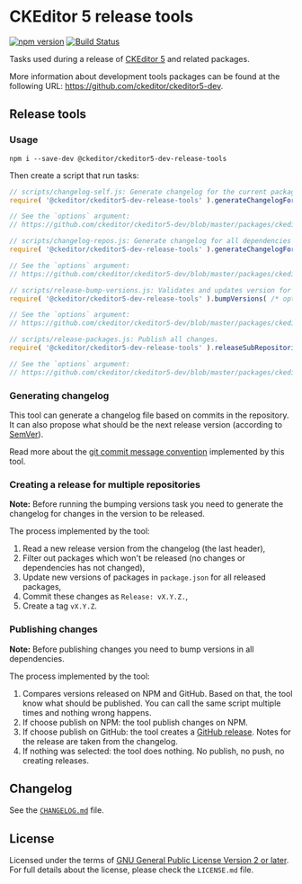 CKEditor 5 release tools
========================

[![npm version](https://badge.fury.io/js/%40ckeditor%2Fckeditor5-dev-release-tools.svg)](https://www.npmjs.com/package/@ckeditor/ckeditor5-dev-release-tools)
[![Build Status](https://travis-ci.com/ckeditor/ckeditor5-dev.svg?branch=master)](https://app.travis-ci.com/github/ckeditor/ckeditor5-dev)

Tasks used during a release of [CKEditor 5](https://ckeditor.com) and related packages.

More information about development tools packages can be found at the following URL: <https://github.com/ckeditor/ckeditor5-dev>.

## Release tools

### Usage

```
npm i --save-dev @ckeditor/ckeditor5-dev-release-tools
```

Then create a script that run tasks:

```js
// scripts/changelog-self.js: Generate changelog for the current package.
require( '@ckeditor/ckeditor5-dev-release-tools' ).generateChangelogForSinglePackage( /* options */ );

// See the `options` argument:
// https://github.com/ckeditor/ckeditor5-dev/blob/master/packages/ckeditor5-dev-release-tools/lib/tasks/generatechangelogforsinglepackage.js#L25-L43
```

```js
// scripts/changelog-repos.js: Generate changelog for all dependencies (repository using multiple repositories).
require( '@ckeditor/ckeditor5-dev-release-tools' ).generateChangelogForMonoRepository( /* options */ );

// See the `options` argument:
// https://github.com/ckeditor/ckeditor5-dev/blob/master/packages/ckeditor5-dev-release-tools/lib/tasks/generatechangelogformonorepository.js#L30-L62
```

```js
// scripts/release-bump-versions.js: Validates and updates version for all packages (includes the package found in options.cwd)
require( '@ckeditor/ckeditor5-dev-release-tools' ).bumpVersions( /* options */ );

// See the `options` argument:
// https://github.com/ckeditor/ckeditor5-dev/blob/master/packages/ckeditor5-dev-release-tools/lib/tasks/bumpversions.js#L20-L27
```

```js
// scripts/release-packages.js: Publish all changes.
require( '@ckeditor/ckeditor5-dev-release-tools' ).releaseSubRepositories( /* options */ );

// See the `options` argument:
// https://github.com/ckeditor/ckeditor5-dev/blob/master/packages/ckeditor5-dev-release-tools/lib/tasks/releasesubrepositories.js#L20-L27
```

### Generating changelog

This tool can generate a changelog file based on commits in the repository. It can also propose what should be the next release version (according to [SemVer](http://semver.org)).

Read more about the [git commit message convention](https://github.com/ckeditor/ckeditor5-design/wiki/Git-commit-message-convention) implemented by this tool.

### Creating a release for multiple repositories

**Note:** Before running the bumping versions task you need to generate the changelog for changes in the version to be released.

The process implemented by the tool:

1. Read a new release version from the changelog (the last header),
1. Filter out packages which won't be released (no changes or dependencies has not changed),
1. Update new versions of packages in `package.json` for all released packages,
1. Commit these changes as `Release: vX.Y.Z.`,
1. Create a tag `vX.Y.Z`.

### Publishing changes

**Note:** Before publishing changes you need to bump versions in all dependencies.

The process implemented by the tool:

1. Compares versions released on NPM and GitHub. Based on that, the tool know what should be published. You can call the same script multiple times and nothing wrong happens.
1. If choose publish on NPM: the tool publish changes on NPM.
1. If choose publish on GitHub: the tool creates a [GitHub release](https://help.github.com/articles/creating-releases/). Notes for the release are taken from the changelog.
1. If nothing was selected: the tool does nothing. No publish, no push, no creating releases.

## Changelog

See the [`CHANGELOG.md`](https://github.com/ckeditor/ckeditor5-dev/blob/master/packages/ckeditor5-dev-release-tools/CHANGELOG.md) file.

## License

Licensed under the terms of [GNU General Public License Version 2 or later](http://www.gnu.org/licenses/gpl.html). For full details about the license, please check the `LICENSE.md` file.
